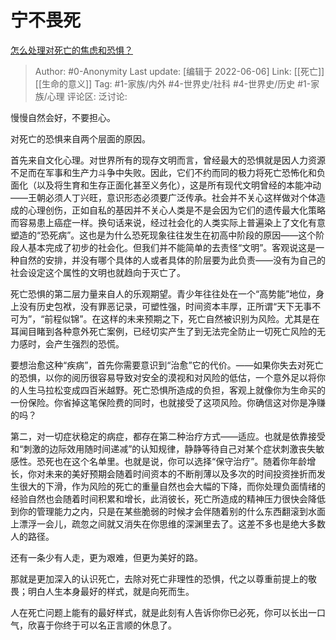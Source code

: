 # 宁不畏死
[怎么处理对死亡的焦虑和恐惧？](https://www.zhihu.com/question/290777932/answer/472110636)

> Author: #0-Anonymity
> Last update: [编辑于 2022-06-06]
> Link: [[死亡]] [[生命的意义]]
> Tag: #1-家族/内外 #4-世界史/社科 #4-世界史/历史 #1-家族/心理
> 评论区:
> 泛讨论:

慢慢自然会好，不要担心。

对死亡的恐惧来自两个层面的原因。

首先来自文化心理。对世界所有的现存文明而言，曾经最大的恐惧就是因人力资源不足而在军事和生产力斗争中失败。因此，它们不约而同的极力将死亡恐怖化和负面化（以及将生育和生存正面化甚至义务化），这是所有现代文明曾经的本能冲动——王朝必须人丁兴旺，意识形态必须要广泛传承。社会并不关心这样做对个体造成的心理创伤，正如自私的基因并不关心人类是不是会因为它们的遗传最大化策略而容易患上癌症一样。换句话来说，经过社会化的人类实际上普遍染上了文化有意塑造的“恐死病”。这也是为什么恐死现象往往发生在初高中阶段的原因——这个阶段人基本完成了初步的社会化。但我们并不能简单的去责怪“文明”。客观说这是一种自然的安排，并没有哪个具体的人或者具体的阶层要为此负责——没有为自己的社会设定这个属性的文明也就趋向于灭亡了。

死亡恐惧的第二层力量来自人的乐观期望。青少年往往处在一个“高势能”地位，身上没有历史包袱，没有罪恶记录，可塑性强，时间资本丰厚，正所谓“天下无事不可为”，“前程似锦”。在这样的未来预期之下，死亡自然被识别为风险。尤其是在耳闻目睹到各种意外死亡案例，已经切实产生了到无法完全防止一切死亡风险的无力感时，会产生强烈的恐慌。

要想治愈这种“疾病”，首先你需要意识到“治愈”它的代价。——如果你失去对死亡的恐惧，以你的阅历很容易导致对安全的漠视和对风险的低估，一个意外足以将你的人生马拉松变成四百米越野。死亡恐惧所造成的负担，客观上就像你为生命买的一份保险。你省掉这笔保险费的同时，也就接受了这项风险。你确信这对你是净赚的吗？

第二，对一切症状稳定的病症，都存在第二种治疗方式——适应。也就是依靠接受和“刺激的边际效用随时间递减”的认知规律，静静等待自己对某个症状刺激丧失敏感性。恐死也在这个名单里。也就是说，你可以选择“保守治疗”。随着你年龄增长，你对未来的美好预期会随着时间资本的不断削薄以及多次的时间投资挫折而发生很大的下滑，作为风险的死亡的重量自然也会大幅的下降，而你处理负面情绪的经验自然也会随着时间积累和增长，此消彼长，死亡所造成的精神压力很快会降低到你的管理能力之内，只是在某些脆弱的时候才会伴随着别的什么东西翻滚到水面上漂浮一会儿，疏忽之间就又消失在你思维的深渊里去了。这差不多也是绝大多数人的路径。

还有一条少有人走，更为艰难，但更为美好的路。

那就是更加深入的认识死亡，去除对死亡非理性的恐惧，代之以尊重前提上的敬畏；明白人生本身最好的样式，就是向死而生。

人在死亡问题上能有的最好样式，就是此刻有人告诉你你已必死，你可以长出一口气，欣喜于你终于可以名正言顺的休息了。
